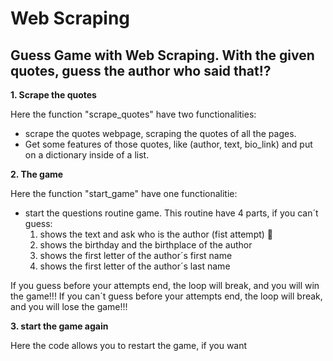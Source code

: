 # Web Scraping 
## Guess Game with Web Scraping. With the given quotes, guess the author who said that:interrobang:

**1. Scrape the quotes**

  Here the function "scrape_quotes" have two functionalities:
  
   * scrape the quotes webpage, scraping the quotes of all the pages.
   * Get some features of those quotes, like (author, text, bio_link) and put on a dictionary inside of a list.
   
**2. The game**

  Here the function "start_game" have one functionalitie:
  
   * start the questions routine game. This routine have 4 parts, if you can´t guess:
      1. shows the text and ask who is the author (fist attempt) :thought_balloon:
      2. shows the birthday and the birthplace of the author
      3. shows the first letter of the author´s first name
      4. shows the first letter of the author´s last name
     
  If you guess before your attempts end, the loop will break, and you will win the game!!!
  If you can´t guess before your attempts end, the loop will break, and you will lose the game!!!
  
  
**3. start the game again**

  Here the code allows you to restart the game, if you want


      
   
    

